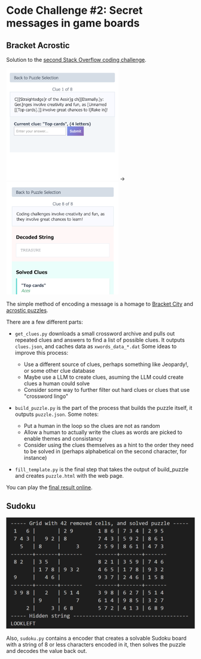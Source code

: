 # Code Challenge #2: Secret messages in game boards

## Bracket Acrostic

Solution to the [second Stack Overflow coding challenge](https://stackoverflow.com/beta/challenges/79651567/code-challenge-2-secret-messages-in-game-boards).  

![The Puzzle](img_before.png) -> ![The Puzzle](img_after.png)

The simple method of encoding a message is a homage to [Bracket City](https://www.theatlantic.com/games/bracket-city/) and [acrostic puzzles](https://en.wikipedia.org/wiki/Acrostic_%28puzzle%29).

There are a few different parts:

* `get_clues.py` downloads a small crossword archive and pulls out repeated clues and answers to find a list of 
possible clues.  It outputs `clues.json`, and caches data as `xwords_data_*.dat` Some ideas to improve this process:
    * Use a different source of clues, perhaps something like Jeopardy!, or some other clue database
    * Maybe use a LLM to create clues, asuming the LLM could create clues a human could solve
    * Consider some way to further filter out hard clues or clues that use "crossword lingo"

* `build_puzzle.py` is the part of the process that builds the puzzle itself, it outputs `puzzle.json`.  Some notes:
    * Put a human in the loop so the clues are not as random
    * Allow a human to actually write the clues as words are picked to enable themes and consistancy
    * Consider using the clues themselves as a hint to the order they need to be solved in (perhaps alphabetical on the second character, for instance)

* `fill_template.py` is the final step that takes the output of build_puzzle and creates `puzzle.html` with the web page.

You can play the [final result online](https://q726kbxun.github.io/so_challenges/entry_002.html).

## Sudoku

![alt text](img_sudoku.png)

Also, `sudoku.py` contains a encoder that creates a solvable Sudoku board with a string of 8 or less characters encoded in it, then solves the puzzle and decodes the value back out.
